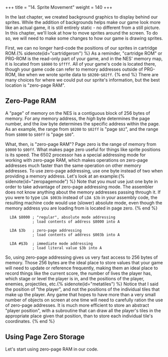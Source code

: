 +++
title = "14. Sprite Movement"
weight = 140
+++

In the last chapter, we created background graphics to display
behind our sprites. While the addition of backgrounds helps
make our game look more like an actual game, it is still
entirely static - no different from a still picture. In this
chapter, we'll look at how to move sprites around the screen.
To do so, we will need to make some changes to how our game
is drawing sprites.

First, we can no longer hard-code the positions of our sprites
in cartridge ROM.{% sidenote(id="cartridgerom") %}
As a reminder, "cartridge ROM" or PRG-ROM is the read-only part
of your game, and in the NES' memory map, it is located from
`$8000` to `$ffff`. All of your game's code is located there,
though your game code can refer to memory addresses outside
of PRG-ROM, like when we wrote sprite data to `$0200`-`$02ff`.
{% end %} There are many choices for where we could put our
sprite's information, but the best location is "zero-page RAM".

## Zero-Page RAM

A "page" of memory on the NES is a contiguous block of 256 bytes
of memory. For any memory address, the _high_ byte determines the
page number, and the _low_ byte determines the specific address
within the page. As an example, the range from `$0200` to `$02ff`
is "page `$02`", and the range from `$8000` to `$80ff` is
"page `$80`".

What, then, is "zero-page RAM"? Page zero is the range of memory
from `$0000` to `$00ff`. What makes page zero useful for things
like sprite positions is its speed. The 6502 processor has a
special addressing mode for working with zero-page RAM, which
makes operations on zero-page addresses much faster than the
same operation on other memory addresses. To use zero-page
addressing, use one byte instead of two when providing a memory
address. Let's look at an example:{% sidenote(id="zeropagemode") %}
Note that you _must_ use just one byte in order to take
advantage of zero-page addressing mode. The assembler does
not know anything about the memory addresses passing through
it. If you were to type `LDA $003b` instead of `LDA $3b`
in your assembly code, the resulting machine code would use
(slower) absolute mode, even though the memory address you are
loading from is located in page zero.
{% end %}

```ca65
  LDA $8000 ; "regular", absolute mode addressing
            ; load contents of address $8000 into A

  LDA $3b   ; zero-page addressing
            ; load contents of address $003b into A

  LDA #$3b  ; immediate mode addressing
            ; load literal value $3b into A
```

So, using zero-page addressing gives us very fast access to 256
bytes of memory. Those 256 bytes are the ideal place to store
values that your game will need to update or reference frequently,
making them an ideal place to record things like the current score,
the number of lives the player has, which stage or level the player
is in, and the positions of the player, enemies, projectiles, etc.{% sidenote(id="metatiles") %}
Notice that I said the position of "the player", and not the positions
of the individual tiles that make up the player. Any game that hopes
to have more than a very small number of objects on screen at one
time will need to carefully ration the use of zero-page addresses.
It is much more efficient to store an abstract "player position",
with a subroutine that can draw all the player's tiles in the
appropriate place given that position, than to store each individual
tile's coordinates.
{% end %}

## Using Page Zero Storage

Let's start using zero-page RAM in our code.
